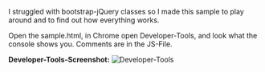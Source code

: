 I struggled with bootstrap-jQuery classes so I made this sample to play around and to find out how everything works.

Open the sample.html, in Chrome open Developer-Tools, and look what the console shows you.
Comments are in the JS-File.

<strong>Developer-Tools-Screenshot:</strong>
![Developer-Tools](http://www.mikemitterer.at/fileadmin/sourcesamples/jQPlayGround/screenshot.jpg)